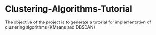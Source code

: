 # Clustering-Algorithms-Tutorial
The objective of the project is to generate a tutorial for implementation of clustering algorithms (KMeans and DBSCAN)
